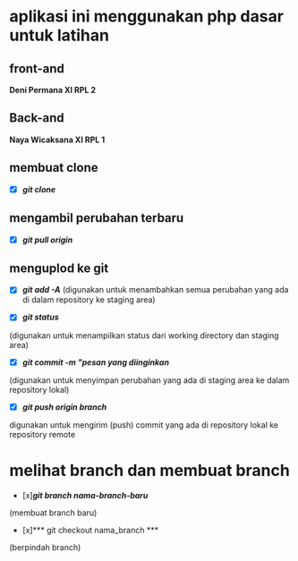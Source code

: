 # aplikasi ini menggunakan php dasar untuk latihan 

## front-and
   **Deni Permana XI RPL 2**

## Back-and
   **Naya Wicaksana XI RPL 1**

## membuat clone
- [x] ***git clone <link dari github>***

## mengambil perubahan terbaru
- [x] ***git pull origin <branch-nya>***

## menguplod ke git

- [x] ***git add -A***
(digunakan untuk menambahkan semua perubahan yang ada di dalam repository ke staging area)

- [x] ***git status***

(digunakan untuk menampilkan status dari working directory dan staging area)

- [x] ***git commit -m "pesan yang diinginkan***

(digunakan untuk menyimpan perubahan yang ada di staging area ke dalam repository lokal)

- [x] ***git push origin branch***

digunakan untuk mengirim (push) commit yang ada di repository lokal ke repository remote


# melihat branch dan membuat branch

- [x]***git branch nama-branch-baru***

(membuat branch baru) 

- [x]*** git checkout nama_branch ***

(berpindah branch)

